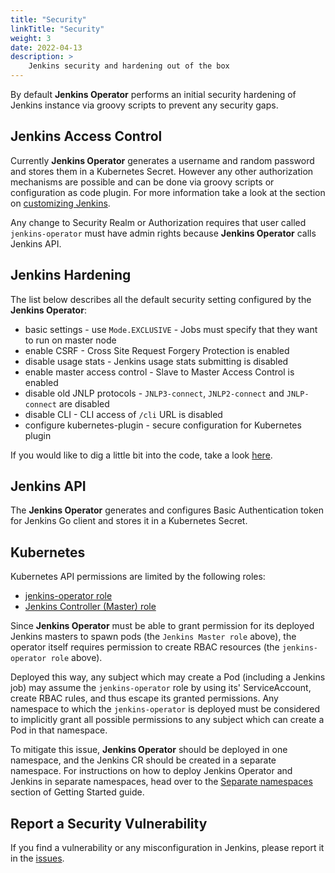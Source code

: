 ```yaml
---
title: "Security"
linkTitle: "Security"
weight: 3
date: 2022-04-13
description: >
    Jenkins security and hardening out of the box
---
```


By default **Jenkins Operator** performs an initial security hardening of Jenkins instance
via groovy scripts to prevent any security gaps.

## Jenkins Access Control

Currently **Jenkins Operator** generates a username and random password and stores them in a Kubernetes Secret.
However any other authorization mechanisms are possible and can be done via groovy scripts or configuration as code plugin.
For more information take a look at the section on [customizing Jenkins](/kubernetes-operator/docs/getting-started/latest/customizing-jenkins/).

Any change to Security Realm or Authorization requires that user called `jenkins-operator` must have admin rights
because **Jenkins Operator** calls Jenkins API.

## Jenkins Hardening

The list below describes all the default security setting configured by the **Jenkins Operator**:

- basic settings - use `Mode.EXCLUSIVE` - Jobs must specify that they want to run on master node
- enable CSRF - Cross Site Request Forgery Protection is enabled
- disable usage stats - Jenkins usage stats submitting is disabled
- enable master access control - Slave to Master Access Control is enabled
- disable old JNLP protocols - `JNLP3-connect`, `JNLP2-connect` and `JNLP-connect` are disabled
- disable CLI - CLI access of `/cli` URL is disabled
- configure kubernetes-plugin - secure configuration for Kubernetes plugin

If you would like to dig a little bit into the code, take a look [here][base-configuration].

## Jenkins API

The **Jenkins Operator** generates and configures Basic Authentication token for Jenkins Go client
and stores it in a Kubernetes Secret.

## Kubernetes

Kubernetes API permissions are limited by the following roles:

- [jenkins-operator role][jenkins-operator-role]
- [Jenkins Controller (Master) role][jenkins-controller-role]

Since **Jenkins Operator** must be able to grant permission for its deployed Jenkins masters
to spawn pods (the `Jenkins Master role` above),
the operator itself requires permission to create RBAC resources (the `jenkins-operator role` above).

Deployed this way, any subject which may create a Pod (including a Jenkins job) may
assume the `jenkins-operator` role by using its' ServiceAccount, create RBAC rules, and thus escape its granted permissions.
Any namespace to which the `jenkins-operator` is deployed must be considered to implicitly grant all
possible permissions to any subject which can create a Pod in that namespace.

To mitigate this issue, **Jenkins Operator** should be deployed in one namespace, and the Jenkins CR should be created in
a separate namespace. For instructions on how to deploy Jenkins Operator and Jenkins in separate namespaces, head over
to the [Separate namespaces](/kubernetes-operator/docs/getting-started/latest/separate-namespaces) section of Getting Started
guide.


## Report a Security Vulnerability

If you find a vulnerability or any misconfiguration in Jenkins, please report it in the [issues](https://github.com/jenkinsci/kubernetes-operator/issues).

[jenkins-operator-role]:https://github.com/jenkinsci/kubernetes-operator/blob/v0.6.0/deploy/all-in-one-v1alpha2.yaml
[jenkins-controller-role]:https://github.com/jenkinsci/kubernetes-operator/blob/v0.6.0/pkg/configuration/base/resources/rbac.go
[base-configuration]:https://github.com/jenkinsci/kubernetes-operator/blob/master/pkg/configuration/base/resources/base_configuration_configmap.go
[issues]:https://github.com/jenkinsci/kubernetes-operator/issues